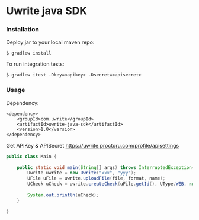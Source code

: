 # Uwrite java SDK

### Installation
Deploy jar to your local maven repo:
```
$ gradlew install
```


To run integration tests:
```
$ gradlew itest -Dkey=<apikey> -Dsecret=<apisecret>
```

### Usage

Dependency: 
```
<dependency>
    <groupId>com.uwrite</groupId>
    <artifactId>uwrite-java-sdk</artifactId>
    <version>1.0</version>
</dependency>
```

Get APIKey & APISecret https://uwrite.proctoru.com/profile/apisettings

```java
public class Main {
    
	public static void main(String[] args) throws InterruptedException{
        Uwrite uwrite = new Uwrite("xxx", "yyy");
        UFile uFile = uwrite.uploadFile(file, format, name);
        UCheck uCheck = uwrite.createCheck(uFile.getId(), UType.WEB, null, null, null);
        
        System.out.println(uCheck);
    }
    
}
```


